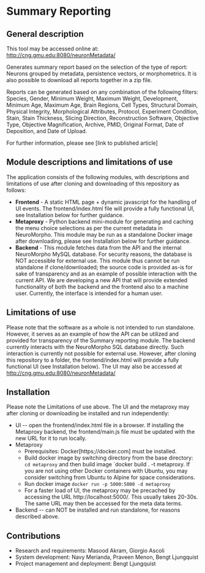 Summary Reporting
=================
General description
-------------------
This tool may be accessed online at: http://cng.gmu.edu:8080/neuronMetadata/

Generates summary report based on the selection of the type of report: Neurons grouped by metadata, persistence vectors, or morphometrics. It is also possible to download all reports together in a zip file. 

Reports can be generated based on any combination of the following filters: Species, Gender, Minimum Weight, Maximum Weight, Development, Minimum Age, Maximum Age, Brain Regions, Cell Types, Structural Domain, Physical Integrity, Morphological Attributes, Protocol, Experiment Condition, Stain, Stain Thickness, Slicing Direction, Reconstruction Software, Objective Type, Objective Magnification, Archive, PMID, Original Format, Date of Deposition, and Date of Upload.

For further information, please see [link to published article]

Module descriptions and limitations of use
------------------------------------------
The application consists of the following modules, with descriptions and limitations of use after cloning and downloading of this repository as follows:
- **Frontend** - A static HTML page + dynamic javascript for the handling of UI events. The frontend/index.html file will provide a fully functional UI, see Installation below for further guidance. 
- **Metaproxy** - Python backend mini-module for generating and caching the menu choice selections as per the current metadata in NeuroMorpho. This module may be run as a standalone Docker image after downloading, please see Installation below for further guidance.
- **Backend** - This module fetches data from the API and the internal NeuroMorpho MySQL database. For security reasons, the database is NOT accessible for external use. This module thus cannot be run standalone if clone/downloaded; the source code is provided as-is for sake of transparency and as an example of possible interaction with the current API. We are developing a new API that will provide extended functionality of both the backend and the frontend also to a machine user. Currently, the interface is intended for a human user. 

Limitations of use
------------------
Please note that the software as a whole is not intended to run standalone. However, it serves as an example of how the API can be utilized and provided for transparency of the Summary reporting module. The backend currently interacts with the NeuroMorpho SQL database directly. Such interaction is currently not possible for external use.   However, after cloning this repository to a folder, the frontend/index.html will provide a fully functional UI (see Installation below). The UI may also be accessed at http://cng.gmu.edu:8080/neuronMetadata/ 

Installation
------------
Please note the Limitations of use above. The UI and the metaproxy may after cloning or downloading be installed and run independently:
- UI -- open the frontend/index.html file in a browser. If installing the Metaproxy backend, the frontend/main.js file must be updated with the new URL for it to run locally.
- Metaproxy 
    - Prerequisites: Docker[https;//docker.com] must be installed. 
    - Build docker image by switching directory from the base directory: `cd metaproxy` and then build image `docker build . -t metaproxy. If you are not using other Docker containers with Ubuntu, you may consider switching from Ubuntu to Alpine for space considerations.
    - Run docker image `docker run -p 5000:5000 -d metaproxy`
    - For a faster load of UI, the metaproxy may be precached by accessing the URL http://localhost:5000/. This usually takes 20-30s. The same URL may then be accessed for the meta data terms.
- Backend -- can NOT be installed and run standalone, for reasons described above.

Contributions
-------------
- Research and requirements: Masood Akram, Giorgio Ascoli
- System development: Navy Merianda, Praveen Menon, Bengt Ljungquist
- Project management and deployment: Bengt Ljungquist

